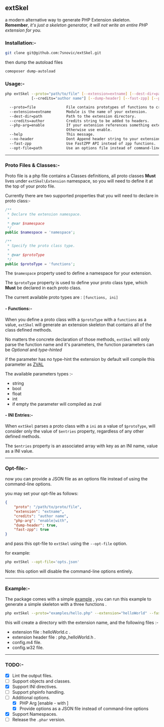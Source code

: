 ## extSkel

a modern alternative way to generate PHP Extension skeleton.  
**Remember**, *it's just a skeleton generator, it will not write an entire PHP
extension for you.*

### Installation:-

```sh
git clone git@github.com:7snovic/extSkel.git
```

then dump the autoload files

```sh
comoposer dump-autoload
```

### Usage:-

```sh
php extSkel --proto="path/to/file" [--extension=extname] [--dest-dir=path]
            [--credits="author name"] [--dump-header] [--fast-zpp] [--php-arg="with|enable"]

  --proto=file              File contains prototypes of functions to create.
  --extension=extname       Module is the name of your extension.
  --dest-dir=path           Path to the extension directory.
  --credits=author          Credits string to be added to headers.
  --php-arg=enable          If your extension references something external, use with
                            Otherwise use enable.
  --help                    This message.
  --no-header               Dont Append header string to your extension.
  --fast-zpp                Use FastZPP API instead of zpp functions.
  --opt-file=path           Use an options file instead of command-line args.
```

---

### Proto Files & Classes:-

Proto file is a php file contains a Classes definitions, all proto classes **Must**
lives under `extSkel\Extension` namespace, so you will need to define it at the
top of your proto file.

Currently there are two supported properties that you will need to declare in
proto class:-

```php
/**
 * Declare the extension namespace.
 *
 * @var $namespace
 */
public $namespace = 'namespace';

/**
 * Specify the proto class type.
 *
 * @var $protoType
 */
public $protoType = 'functions';
```

The `$namespace` property used to define a namespace for your extension.

The `$protoType` property is used to define your proto class type,
which **Must** be declared in each proto class.

The current available proto types are : `[functions, ini]`

#### - Functions:-
When you define a proto class with a `$protoType` with a `functions` as a value,
`extSkel` will generate an extension skeleton that contains all of the class
defined methods.

No matters the concrete declaration of those methods, `extSkel` will only parse
the function name and it's parameters, the function parameters can be
*Optional* and *type-hinted*

if the parameter has no type-hint the extension by default will compile this parameter as [ZVAL](http://www.phpinternalsbook.com/php7/internal_types/zvals.html)

The available parameters types :-

- string
- bool
- float
- int
- if empty the parameter will compiled as zval

#### - INI Entries:-
When `extSkel` parses a proto class with a `ini` as a value of `$protoType`,
will consider only the value of `$entries` property, regardless of any other
defined methods.

The `$entries` property is an associated array with key as an INI name, value
as a INI value.

---

### Opt-file:-

now you can provide a JSON file as an options file instead of using the command-line options.


you may set your opt-file as follows:
```json
{
    "proto": "/path/to/proto/file",
    "extension": "extname",
    "credits": "author name",
    "php-arg": "enable|with",
    "dump-header": true,
    "fast-zpp": true
}
```

and pass this opt-file to `extSkel` using the `--opt-file` option.

for example:

```bash
php extSkel --opt-file='opts.json'
```

Note: this option will disable the command-line options entirely.

---

### Example:-

The package comes with a simple
[example](https://github.com/7snovic/extSkel/blob/master/examples/hello.php) ,
you can run this example to generate
 a simple skeleton with a three functions .

```sh
php extSkel --proto="examples/hello.php" --extension="helloWorld" --fast-zpp
```

this will create a directory with the extension name, and the following files :-
- extension file : helloWorld.c .
- extension header file : php_helloWorld.h .
- config.m4 file.
- config.w32 file.

---

### TODO:-

- [x] Lint the output files.
- [ ] Support objects and classes.
- [x] Support INI directives.
- [ ] Support phpinfo handling.
- [ ] Additional options.
    - [x] PHP Arg [enable - with ]
    - [x] Provide options as a JSON file instead of command-line options
- [x] Support Namespaces.
- [ ] Release the `.phar` version.
